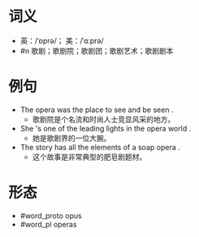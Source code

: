 # 词义
- 英：/ˈɒprə/； 美：/ˈɑːprə/
- #n 歌剧；歌剧院；歌剧团；歌剧艺术；歌剧剧本
# 例句
- The opera was the place to see and be seen .
	- 歌剧院是个名流和时尚人士竞显风采的地方。
- She 's one of the leading lights in the opera world .
	- 她是歌剧界的一位大腕。
- The story has all the elements of a soap opera .
	- 这个故事是非常典型的肥皂剧题材。
# 形态
- #word_proto opus
- #word_pl operas
